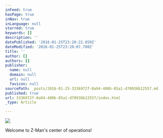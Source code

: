 ```yaml
---
inFeed: true
hasPage: true
inNav: true
inLanguage: null
starred: true
keywords: []
description: ''
datePublished: '2016-01-25T23:20:22.859Z'
dateModified: '2016-01-25T23:20:07.780Z'
title: ''
author: []
authors: []
publisher:
  name: null
  domain: null
  url: null
  favicon: null
sourcePath: _posts/2016-01-25-3336972f-0a94-400b-85a1-d70936b12557.md
published: true
url: 3336972f-0a94-400b-85a1-d70936b12557/index.html
_type: Article

---
```

![](https://the-grid-user-content.s3-us-west-2.amazonaws.com/01331773-8a02-405d-b6af-5c50a76a38d5.jpg)

Welcome to Z-Man's center of operations!